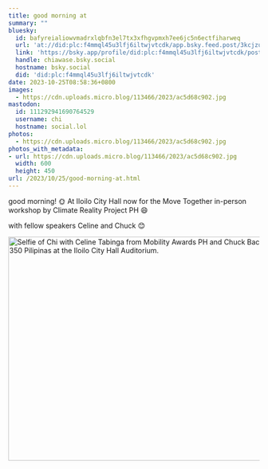 ```yaml
---
title: good morning at
summary: ""
bluesky:
  id: bafyreialiowvmadrxlqbfn3el7tx3xfhgvpmxh7ee6jc5n6ectfiharweq
  url: 'at://did:plc:f4mmql45u3lfj6iltwjvtcdk/app.bsky.feed.post/3kcjzuihatc2u'
  link: 'https://bsky.app/profile/did:plc:f4mmql45u3lfj6iltwjvtcdk/post/3kcjzuihatc2u'
  handle: chiawase.bsky.social
  hostname: bsky.social
  did: 'did:plc:f4mmql45u3lfj6iltwjvtcdk'
date: 2023-10-25T08:58:36+0800
images:
  - https://cdn.uploads.micro.blog/113466/2023/ac5d68c902.jpg
mastodon:
  id: 111292941690764529
  username: chi
  hostname: social.lol
photos:
  - https://cdn.uploads.micro.blog/113466/2023/ac5d68c902.jpg
photos_with_metadata:
- url: https://cdn.uploads.micro.blog/113466/2023/ac5d68c902.jpg
  width: 600
  height: 450
url: /2023/10/25/good-morning-at.html
---
```


good morning! 🌞
At Iloilo City Hall now for the Move Together in-person workshop by Climate Reality Project PH 😄 

with fellow speakers Celine and Chuck 😊

<img src="uploads/2023/ac5d68c902.jpg" width="600" height="450" alt="Selfie of Chi with Celine Tabinga from Mobility Awards PH and Chuck Baclagon from 350 Pilipinas at the Iloilo City Hall Auditorium.">
